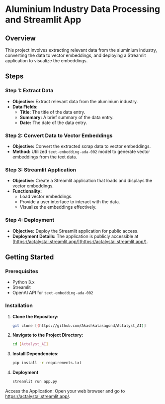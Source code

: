 # Aluminium Industry Data Processing and Streamlit App

## Overview

This project involves extracting relevant data from the aluminium industry, converting the data to vector embeddings, and deploying a Streamlit application to visualize the embeddings.

## Steps

### Step 1: Extract Data

- **Objective:** Extract relevant data from the aluminium industry.
- **Data Fields:**
  - **Title:** The title of the data entry.
  - **Summary:** A brief summary of the data entry.
  - **Date:** The date of the data entry.

### Step 2: Convert Data to Vector Embeddings

- **Objective:** Convert the extracted scrap data to vector embeddings.
- **Method:** Utilized `text-embedding-ada-002` model to generate vector embeddings from the text data.

### Step 3: Streamlit Application

- **Objective:** Create a Streamlit application that loads and displays the vector embeddings.
- **Functionality:**
  - Load vector embeddings.
  - Provide a user interface to interact with the data.
  - Visualize the embeddings effectively.

### Step 4: Deployment

- **Objective:** Deploy the Streamlit application for public access.
- **Deployment Details:** The application is publicly accessible at [https://actalystai.streamlit.app/](https://actalystai.streamlit.app/).

## Getting Started

### Prerequisites

- Python 3.x
- Streamlit
- OpenAI API for `text-embedding-ada-002`

### Installation

1. **Clone the Repository:**
   ```bash
   git clone [(https://github.com/Akashkalasagond/Actalyst_AI)]
2. **Navigate to the Project Directory:**
   ```bash
   cd [Actalyst_AI]
3. **Install Dependencies:**
   ```bash
   pip install -r requirements.txt
4. **Deployment**
   ```bash
   streamlit run app.py


Access the Application:
Open your web browser and go to https://actalystai.streamlit.app/.
